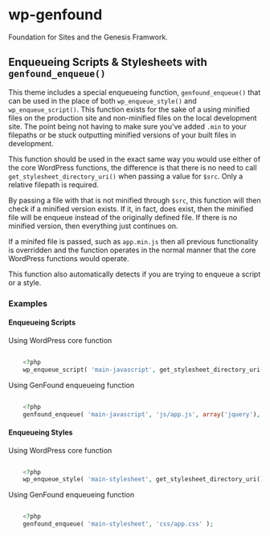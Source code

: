 # wp-genfound
Foundation for Sites and the Genesis Framwork.

## Enqueueing Scripts & Stylesheets with `genfound_enqueue()`

This theme includes a special enqueueing function, `genfound_enqueue()` that can be used in the place of both `wp_enqueue_style()` and `wp_enqueue_script()`. This function exists for the sake of a using minified files on the production site and non-minified files on the local development site. The point being not having to make sure you've added `.min` to your filepaths or be stuck outputting minified versions of your built files in development.

This function should be used in the exact same way you would use either of the core WordPress functions, the difference is that there is no need to call `get_stylesheet_directory_uri()` when passing a value for `$src`. Only a relative filepath is required.

By passing a file with that is not minified through `$src`, this function will then check if a minified version exists. If it, in fact, does exist, then the minified file will be enqueue instead of the originally defined file. If there is no minified version, then everything just continues on.

If a minifed file is passed, such as `app.min.js` then all previous functionality is overridden and the function operates in the normal manner that the core WordPress functions would operate.

This function also automatically detects if you are trying to enqueue a script or a style.

### Examples

#### Enqueueing Scripts

Using WordPress core function
```php

	<?php
	wp_enqueue_script( 'main-javascript', get_stylesheet_directory_uri() . '/js/app.js', array('jquery'), '', true );
```

Using GenFound enqueueing function
```php

	<?php
	genfound_enqueue( 'main-javascript', 'js/app.js', array('jquery'), '', true );
```

#### Enqueueing Styles

Using WordPress core function
```php

	<?php
	wp_enqueue_style( 'main-stylesheet', get_stylesheet_directory_uri() . '/css/app.css' );
```
Using GenFound enqueueing function
```php

	<?php
	genfound_enqueue( 'main-stylesheet', 'css/app.css' );
```


